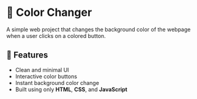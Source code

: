 # 🎨 Color Changer

A simple web project that changes the background color of the webpage when a user clicks on a colored button.

## 🌟 Features

- Clean and minimal UI
- Interactive color buttons
- Instant background color change
- Built using only **HTML**, **CSS**, and **JavaScript**


